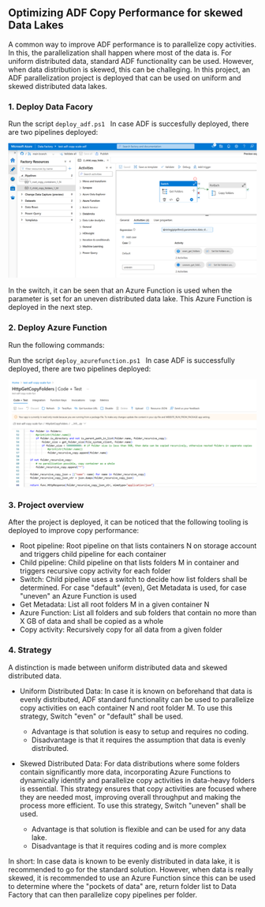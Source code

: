 ## Optimizing ADF Copy Performance for skewed Data Lakes
A common way to improve ADF performance is to parallelize copy activities. In this, the parallelization shall happen where most of the data is. For uniform distributed data, standard ADF functionality can be used. However, when data distribution is skewed, this can be challeging. In this project, an ADF parallelization project is deployed that can be used on uniform and skewed distributed data lakes.

### 1. Deploy Data Facory

Run the script ```deploy_adf.ps1 ``` In case ADF is succesfully deployed, there are two pipelines deployed:

![Data Factory Deployment](images/Data_Factory_even_uneven_distributed_data.png)

In the switch, it can be seen that an Azure Function is used when the parameter is set for an uneven distributed data lake. This Azure Function is deployed in the next step.

### 2. Deploy Azure Function

Run the following commands:

Run the script ```deploy_azurefunction.ps1 ``` In case ADF is successfully deployed, there are two pipelines deployed:

![Azure Function Deployment](images/Azure_Function_uneven_distributed_data.png)

### 3. Project overview

After the project is deployed, it can be noticed that the following tooling is deployed to improve copy performance:
- Root pipeline: Root pipeline on that lists containers N on storage account and triggers child pipeline for each container
- Child pipeline: Child pipeline on that lists folders M in container and triggers recursive copy activity for each folder
- Switch: Child pipeline uses a switch to decide how list folders shall be determined. For case "default" (even), Get Metadata is used, for case "uneven" an Azure Function is used
- Get Metadata: List all root folders M in a given container N
- Azure Function: List all folders and sub folders that contain no more than X GB of data and shall be copied as a whole
- Copy activity: Recursively copy for all data from a given folder

### 4. Strategy

A distinction is made between uniform distributed data and skewed distributed data.

- Uniform Distributed Data: In case it is known on beforehand that data is evenly distributed, ADF standard functionality can be used to parallelize copy activities on each container N and root folder M. To use this strategy, Switch "even" or "default" shall be used.
  - Advantage is that solution is easy to setup and requires no coding. 
  - Disadvantage is that it requires the assumption that data is evenly distributed.

- Skewed Distributed Data: For data distributions where some folders contain significantly more data, incorporating Azure Functions to dynamically identify and parallelize copy activities in data-heavy folders is essential. This strategy ensures that copy activities are focused where they are needed most, improving overall throughput and making the process more efficient. To use this strategy, Switch "uneven" shall be used.
  - Advantage is that solution is flexible and can be used for any data lake.
  - Disadvantage is that it requires coding and is more complex

In short: In case data is known to be evenly distributed in data lake, it is recommended to go for the standard solution. However, when data is really skewed, it is recommended to use an Azure Function since this can be used to determine where the "pockets of data" are, return folder list to Data Factory that can then parallelize copy pipelines per folder.